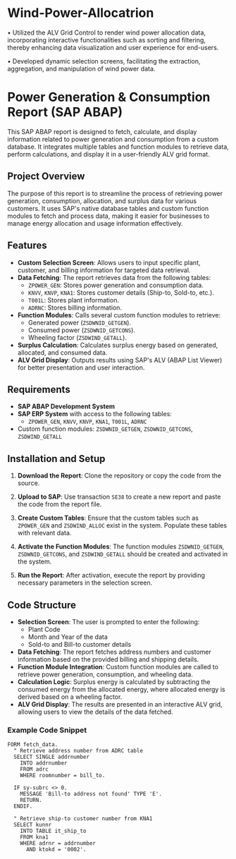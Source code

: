 # Wind-Power-Allocatrion
• Utilized the ALV Grid Control to render wind power allocation data, incorporating interactive functionalities such as sorting and filtering, thereby enhancing data visualization and user experience for end-users.

• Developed dynamic selection screens, facilitating the extraction, aggregation, and manipulation of wind power data.


# Power Generation & Consumption Report (SAP ABAP)

This SAP ABAP report is designed to fetch, calculate, and display information related to power generation and consumption from a custom database. It integrates multiple tables and function modules to retrieve data, perform calculations, and display it in a user-friendly ALV grid format.

## Project Overview

The purpose of this report is to streamline the process of retrieving power generation, consumption, allocation, and surplus data for various customers. It uses SAP's native database tables and custom function modules to fetch and process data, making it easier for businesses to manage energy allocation and usage information effectively.

## Features

- **Custom Selection Screen**: Allows users to input specific plant, customer, and billing information for targeted data retrieval.
- **Data Fetching**: The report retrieves data from the following tables:
  - `ZPOWER_GEN`: Stores power generation and consumption data.
  - `KNVV`, `KNVP`, `KNA1`: Stores customer details (Ship-to, Sold-to, etc.).
  - `T001L`: Stores plant information.
  - `ADRNC`: Stores billing information.
- **Function Modules**: Calls several custom function modules to retrieve:
  - Generated power (`ZSDWNID_GETGEN`).
  - Consumed power (`ZSDWNID_GETCONS`).
  - Wheeling factor (`ZSDWIND_GETALL`).
- **Surplus Calculation**: Calculates surplus energy based on generated, allocated, and consumed data.
- **ALV Grid Display**: Outputs results using SAP's ALV (ABAP List Viewer) for better presentation and user interaction.

## Requirements

- **SAP ABAP Development System**
- **SAP ERP System** with access to the following tables:
  - `ZPOWER_GEN`, `KNVV`, `KNVP`, `KNA1`, `T001L`, `ADRNC`
- Custom function modules: `ZSDWNID_GETGEN`, `ZSDWNID_GETCONS`, `ZSDWIND_GETALL`

## Installation and Setup

1. **Download the Report**: Clone the repository or copy the code from the source.
   
2. **Upload to SAP**: Use transaction `SE38` to create a new report and paste the code from the report file.
   
3. **Create Custom Tables**: Ensure that the custom tables such as `ZPOWER_GEN` and `ZSDWIND_ALLOC` exist in the system. Populate these tables with relevant data.
   
4. **Activate the Function Modules**: The function modules `ZSDWNID_GETGEN`, `ZSDWNID_GETCONS`, and `ZSDWIND_GETALL` should be created and activated in the system.

5. **Run the Report**: After activation, execute the report by providing necessary parameters in the selection screen.

## Code Structure

- **Selection Screen**: The user is prompted to enter the following:
  - Plant Code
  - Month and Year of the data
  - Sold-to and Bill-to customer details
- **Data Fetching**: The report fetches address numbers and customer information based on the provided billing and shipping details.
- **Function Module Integration**: Custom function modules are called to retrieve power generation, consumption, and wheeling data.
- **Calculation Logic**: Surplus energy is calculated by subtracting the consumed energy from the allocated energy, where allocated energy is derived based on a wheeling factor.
- **ALV Grid Display**: The results are presented in an interactive ALV grid, allowing users to view the details of the data fetched.

### Example Code Snippet

```abap
FORM fetch_data.
  " Retrieve address number from ADRC table
  SELECT SINGLE addrnumber
    INTO addrnumber
    FROM adrc
    WHERE roomnumber = bill_to.

  IF sy-subrc <> 0.
    MESSAGE 'Bill-to address not found' TYPE 'E'.
    RETURN.
  ENDIF.

  " Retrieve ship-to customer number from KNA1
  SELECT kunnr
    INTO TABLE it_ship_to
    FROM kna1
    WHERE adrnr = addrnumber
      AND ktokd = '0002'.

